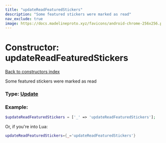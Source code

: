 ```yaml
---
title: "updateReadFeaturedStickers"
description: "Some featured stickers were marked as read"
nav_exclude: true
image: https://docs.madelineproto.xyz/favicons/android-chrome-256x256.png
---
```

# Constructor: updateReadFeaturedStickers  
[Back to constructors index](index.md)



Some featured stickers were marked as read




### Type: [Update](../types/Update.md)


### Example:

```php
$updateReadFeaturedStickers = ['_' => 'updateReadFeaturedStickers'];
```  


Or, if you're into Lua:

```lua
updateReadFeaturedStickers={_='updateReadFeaturedStickers'}

```


